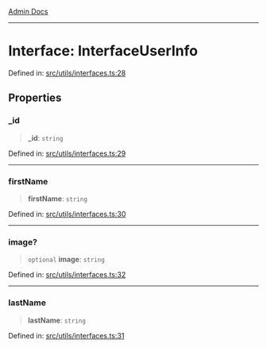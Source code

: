 [Admin Docs](/)

***

# Interface: InterfaceUserInfo

Defined in: [src/utils/interfaces.ts:28](https://github.com/PalisadoesFoundation/talawa-admin/blob/main/src/utils/interfaces.ts#L28)

## Properties

### \_id

> **\_id**: `string`

Defined in: [src/utils/interfaces.ts:29](https://github.com/PalisadoesFoundation/talawa-admin/blob/main/src/utils/interfaces.ts#L29)

***

### firstName

> **firstName**: `string`

Defined in: [src/utils/interfaces.ts:30](https://github.com/PalisadoesFoundation/talawa-admin/blob/main/src/utils/interfaces.ts#L30)

***

### image?

> `optional` **image**: `string`

Defined in: [src/utils/interfaces.ts:32](https://github.com/PalisadoesFoundation/talawa-admin/blob/main/src/utils/interfaces.ts#L32)

***

### lastName

> **lastName**: `string`

Defined in: [src/utils/interfaces.ts:31](https://github.com/PalisadoesFoundation/talawa-admin/blob/main/src/utils/interfaces.ts#L31)
